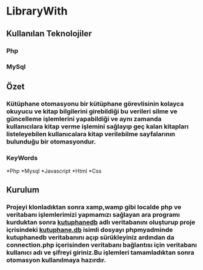 # LibraryWith
## Kullanılan Teknolojiler
### Php
### MySql
## Özet
### Kütüphane otomasyonu bir kütüphane görevlisinin kolayca okuyucu ve kitap bilgilerini girebildiği bu verileri silme ve güncelleme işlemlerini yapabildiği ve aynı zamanda kullanıcılara kitap verme işlemini sağlayıp geç kalan kitapları listeleyebilen kullanıcalara  kitap verilebilme sayfalarının bulunduğu bir otomasyondur.
### KeyWords
*Php
*Mysql
*Javascript
*Html 
*Css
## Kurulum
### Projeyi klonladıktan sonra xamp,wamp gibi localde php ve veritabanı işlemlerimizi yapmamızı sağlayan ara programı kurduktan sonra <u>kutuphanedb</u> adlı veritabanını oluşturup proje içrisindeki <u>kutuphane.db</u> isimli dosyayı phpmyadminde kutuphanedb veritabanını açıp sürükleyiniz ardından da connection.php içerisinden veritabanı bağlantısı için veritabanı kullanıcı adı ve şifreyi giriniz.Bu işlemleri tamamladıktan sonra otomasyon kullanılmaya hazırdır.
